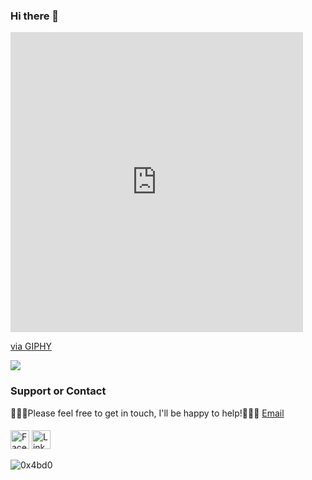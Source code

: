 ### Hi there 👋

<iframe src="https://giphy.com/embed/VIQfHC9jAZbt6ojTdo" width="468" height="480" frameBorder="0" class="giphy-embed" allowFullScreen></iframe>
<p><a href="https://giphy.com/gifs/memecandy-VIQfHC9jAZbt6ojTdo">via GIPHY</a></p>
<img src="https://github-readme-stats.vercel.app/api?username=0x4bd0&&show_icons=true&title_color=ffffff&count_private=true&icon_color=bb2acf&text_color=daf7dc&bg_color=151515">

### Support or Contact

👨🏻‍💻Please feel free to get in touch, I'll be happy to help!💁🏻‍♂️ [Email](abdoumjr@gmail.com)

####

<a href="https://www.facebook.com/mjrabdou/" target="_blank"><img src="https://raw.githubusercontent.com/nakulbhati/nakulbhati/master/contain/fb.png" alt="Facebook" width="30"></a>
<a href="https://www.linkedin.com/in/abdou-mjr/" target="_blank"><img src="https://raw.githubusercontent.com/nakulbhati/nakulbhati/master/contain/in.png" alt="LinkedIn" width="30"></a>

<p align="left"> <img src="https://komarev.com/ghpvc/?username=0x4bd0&color=brightgreen" alt="0x4bd0" /> </p>

